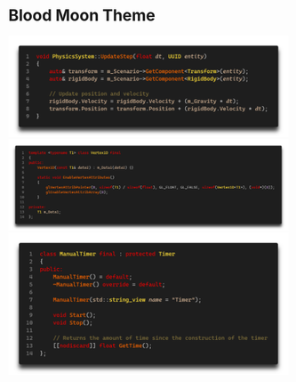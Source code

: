 # Blood Moon Theme 

![code sample one](/samples/sample1.png?raw=true)
![code sample two](/samples/sample2.png?raw=true)
![code sample two](/samples/sample3.png?raw=true)

